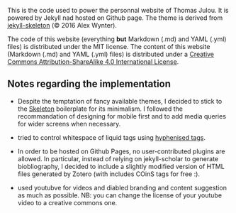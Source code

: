 This is the code used to power the personnal website of Thomas Julou. It is powered by Jekyll nad hosted on Github page.
The theme is derived from [jekyll-skeleton](https://github.com/awochna/jekyll-skeleton/) (© 2016 Alex Wynter).

The code of this website (everything **but** Markdown (.md) and YAML (.yml) files) is distributed under the MIT license.
The content of this website (Markdown (.md) and YAML (.yml) files) is distributed under a [Creative Commons Attribution-ShareAlike 4.0 International License](http://creativecommons.org/licenses/by-sa/4.0/).


## Notes regarding the implementation

- Despite the temptation of fancy available themes, I decided to stick to the [Skeleton](http://getskeleton.com) boilerplate for its minimalism. I followed the recommandation of designing for mobile first and to add media queries for wider screens when necessary.

- tried to control whitespace of liquid tags using [hyphenised tags](https://shopify.github.io/liquid/basics/whitespace/).

- In order to be hosted on Github Pages, no user-contributed plugins are allowed. In particular, instead of relying on jekyll-scholar to generate biobliography, I decided to include a slightly modified version of HTML files generated by Zotero (with includes COinS tags for free :).

- used youtubve for videos and diabled branding and content suggestion as much as possible. NB: you can change the license of your youtube video to a creative commons one.